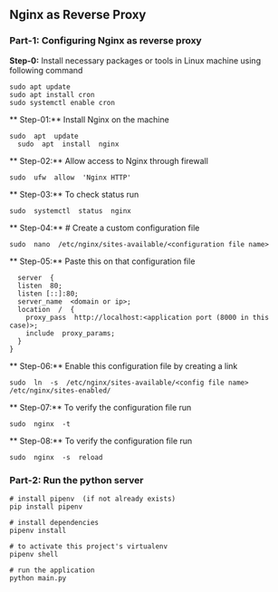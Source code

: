 ##  Nginx as Reverse Proxy

### Part-1: Configuring Nginx as reverse proxy

**Step-0:** Install necessary packages or tools in Linux machine using following command

    sudo apt update
    sudo apt install cron
    sudo systemctl enable cron
	
** Step-01:** Install Nginx on the machine

    sudo  apt  update
	  sudo  apt  install  nginx

** Step-02:** Allow access to Nginx through firewall

    sudo  ufw  allow  'Nginx HTTP'

** Step-03:** To check status run

    sudo  systemctl  status  nginx

** Step-04:** # Create a custom configuration file

    sudo  nano  /etc/nginx/sites-available/<configuration file name>
   
** Step-05:** Paste this on that configuration file

      server  {
      listen  80;
      listen [::]:80;
      server_name  <domain or ip>;
      location  /  {
        proxy_pass  http://localhost:<application port (8000 in this case)>;
        include  proxy_params;
      }
    }

** Step-06:** Enable this configuration file by creating a link

    sudo  ln  -s  /etc/nginx/sites-available/<config file name> /etc/nginx/sites-enabled/

** Step-07:** To verify the configuration file run

    sudo  nginx  -t
   
** Step-08:** To verify the configuration file run

    sudo  nginx  -s  reload

### Part-2: Run the python server

    # install pipenv  (if not already exists)
    pip install pipenv
    
    # install dependencies
    pipenv install
    
    # to activate this project's virtualenv
    pipenv shell
    
    # run the application
    python main.py
